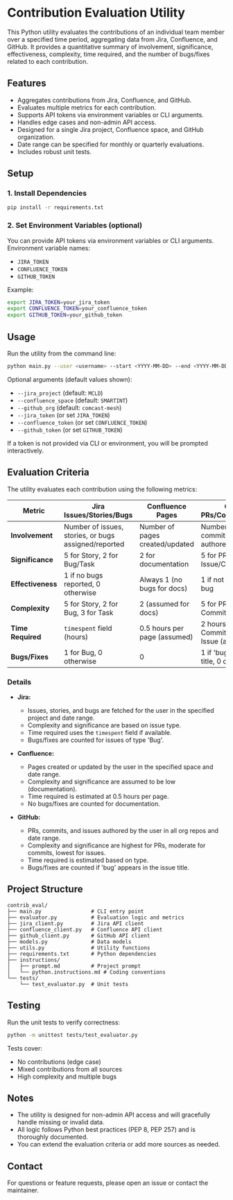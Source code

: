# Contribution Evaluation Utility

This Python utility evaluates the contributions of an individual team member over a specified time period, aggregating data from Jira, Confluence, and GitHub. It provides a quantitative summary of involvement, significance, effectiveness, complexity, time required, and the number of bugs/fixes related to each contribution.

## Features
- Aggregates contributions from Jira, Confluence, and GitHub.
- Evaluates multiple metrics for each contribution.
- Supports API tokens via environment variables or CLI arguments.
- Handles edge cases and non-admin API access.
- Designed for a single Jira project, Confluence space, and GitHub organization.
- Date range can be specified for monthly or quarterly evaluations.
- Includes robust unit tests.

## Setup

### 1. Install Dependencies
```sh
pip install -r requirements.txt
```

### 2. Set Environment Variables (optional)
You can provide API tokens via environment variables or CLI arguments.  
Environment variable names:
- `JIRA_TOKEN`
- `CONFLUENCE_TOKEN`
- `GITHUB_TOKEN`

Example:
```sh
export JIRA_TOKEN=your_jira_token
export CONFLUENCE_TOKEN=your_confluence_token
export GITHUB_TOKEN=your_github_token
```

## Usage

Run the utility from the command line:
```sh
python main.py --user <username> --start <YYYY-MM-DD> --end <YYYY-MM-DD>
```

Optional arguments (default values shown):
- `--jira_project` (default: `MCLD`)
- `--confluence_space` (default: `SMARTINT`)
- `--github_org` (default: `comcast-mesh`)
- `--jira_token` (or set `JIRA_TOKEN`)
- `--confluence_token` (or set `CONFLUENCE_TOKEN`)
- `--github_token` (or set `GITHUB_TOKEN`)

If a token is not provided via CLI or environment, you will be prompted interactively.

## Evaluation Criteria

The utility evaluates each contribution using the following metrics:

| Metric         | Jira Issues/Stories/Bugs                | Confluence Pages                | GitHub PRs/Commits/Issues      |
|----------------|----------------------------------------|---------------------------------|-------------------------------|
| **Involvement**    | Number of issues, stories, or bugs assigned/reported | Number of pages created/updated | Number of PRs, commits, or issues authored |
| **Significance**   | 5 for Story, 2 for Bug/Task         | 2 for documentation             | 5 for PR, 2 for Issue/Commit  |
| **Effectiveness**  | 1 if no bugs reported, 0 otherwise   | Always 1 (no bugs for docs)     | 1 if not a bug, 0 if bug      |
| **Complexity**     | 5 for Story, 2 for Bug, 3 for Task  | 2 (assumed for docs)            | 5 for PR, 3 for Commit, 2 for Issue |
| **Time Required**  | `timespent` field (hours)           | 0.5 hours per page (assumed)    | 2 hours per PR, 1 per Commit, 0.5 per Issue (assumed) |
| **Bugs/Fixes**     | 1 for Bug, 0 otherwise              | 0                               | 1 if 'bug' in issue title, 0 otherwise |

### Details
- **Jira:**  
  - Issues, stories, and bugs are fetched for the user in the specified project and date range.
  - Complexity and significance are based on issue type.
  - Time required uses the `timespent` field if available.
  - Bugs/fixes are counted for issues of type 'Bug'.

- **Confluence:**  
  - Pages created or updated by the user in the specified space and date range.
  - Complexity and significance are assumed to be low (documentation).
  - Time required is estimated at 0.5 hours per page.
  - No bugs/fixes are counted for documentation.

- **GitHub:**  
  - PRs, commits, and issues authored by the user in all org repos and date range.
  - Complexity and significance are highest for PRs, moderate for commits, lowest for issues.
  - Time required is estimated based on type.
  - Bugs/fixes are counted if 'bug' appears in the issue title.

## Project Structure

```
contrib_eval/
├── main.py                # CLI entry point
├── evaluator.py           # Evaluation logic and metrics
├── jira_client.py         # Jira API client
├── confluence_client.py   # Confluence API client
├── github_client.py       # GitHub API client
├── models.py              # Data models
├── utils.py               # Utility functions
├── requirements.txt       # Python dependencies
├── instructions/
│   ├── prompt.md          # Project prompt
│   └── python.instructions.md # Coding conventions
└── tests/
    └── test_evaluator.py  # Unit tests
```

## Testing

Run the unit tests to verify correctness:
```sh
python -m unittest tests/test_evaluator.py
```

Tests cover:
- No contributions (edge case)
- Mixed contributions from all sources
- High complexity and multiple bugs

## Notes
- The utility is designed for non-admin API access and will gracefully handle missing or invalid data.
- All logic follows Python best practices (PEP 8, PEP 257) and is thoroughly documented.
- You can extend the evaluation criteria or add more sources as needed.

## Contact
For questions or feature requests, please open an issue or contact the maintainer.

